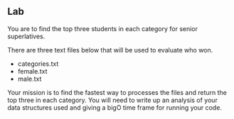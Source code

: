 ## Lab

You are to find the top three students in each category for senior superlatives.

There are three text files below that will be used to evaluate who won.

* categories.txt
* female.txt
* male.txt

Your mission is to find the fastest way to processes the files and return the top three in each category.  You will need to write up an analysis of your data structures used and giving a bigO time frame for running your code.
